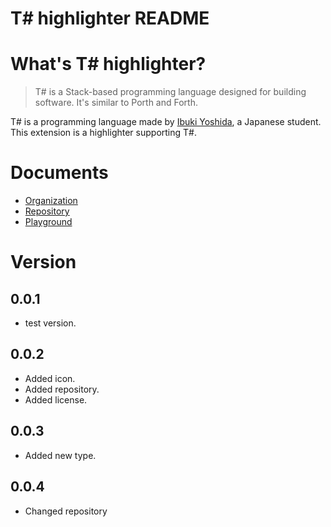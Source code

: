 # T# highlighter README

# What's T# highlighter?

> T# is a Stack-based programming language designed for building software. It's similar to Porth and Forth.

T# is a programming language made by <a href="https://github.com/ibukiyoshidaa">Ibuki Yoshida</a>, a Japanese student. This extension is a highlighter supporting T#.

# Documents

- <a href="https://github.com/Tsharp-lang">Organization</a>
- <a href="https://github.com/Tsharp-lang/Tsharp">Repository</a>
- <a href="https://tsharpplayground.herokuapp.com">Playground</a>

# Version

## 0.0.1

- test version.

## 0.0.2

- Added icon.
- Added repository.
- Added license.

## 0.0.3

- Added new type.

## 0.0.4

- Changed repository
